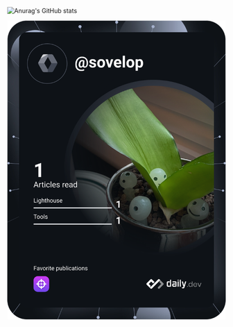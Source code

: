 ![Anurag's GitHub stats](https://github-readme-stats-git-masterrstaa-rickstaa.vercel.app/api?username=sozerodev&show_icons=true&theme=onedark)

![devCard](./devcard.svg)
